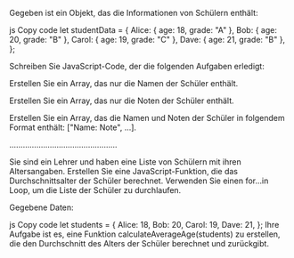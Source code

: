 Gegeben ist ein Objekt, das die Informationen von Schülern enthält:

js
Copy code
let studentData = {
Alice: { age: 18, grade: "A" },
Bob: { age: 20, grade: "B" },
Carol: { age: 19, grade: "C" },
Dave: { age: 21, grade: "B" },
};

Schreiben Sie JavaScript-Code, der die folgenden Aufgaben erledigt:

Erstellen Sie ein Array, das nur die Namen der Schüler enthält.

Erstellen Sie ein Array, das nur die Noten der Schüler enthält.

Erstellen Sie ein Array, das die Namen und Noten der Schüler in folgendem Format enthält: ["Name: Note", ...].

................................................

Sie sind ein Lehrer und haben eine Liste von Schülern mit ihren Altersangaben. Erstellen Sie eine JavaScript-Funktion, die das Durchschnittsalter der Schüler berechnet. Verwenden Sie einen for...in Loop, um die Liste der Schüler zu durchlaufen.

Gegebene Daten:

js
Copy code
let students = {
Alice: 18,
Bob: 20,
Carol: 19,
Dave: 21,
};
Ihre Aufgabe ist es, eine Funktion calculateAverageAge(students) zu erstellen, die den Durchschnitt des Alters der Schüler berechnet und zurückgibt.
